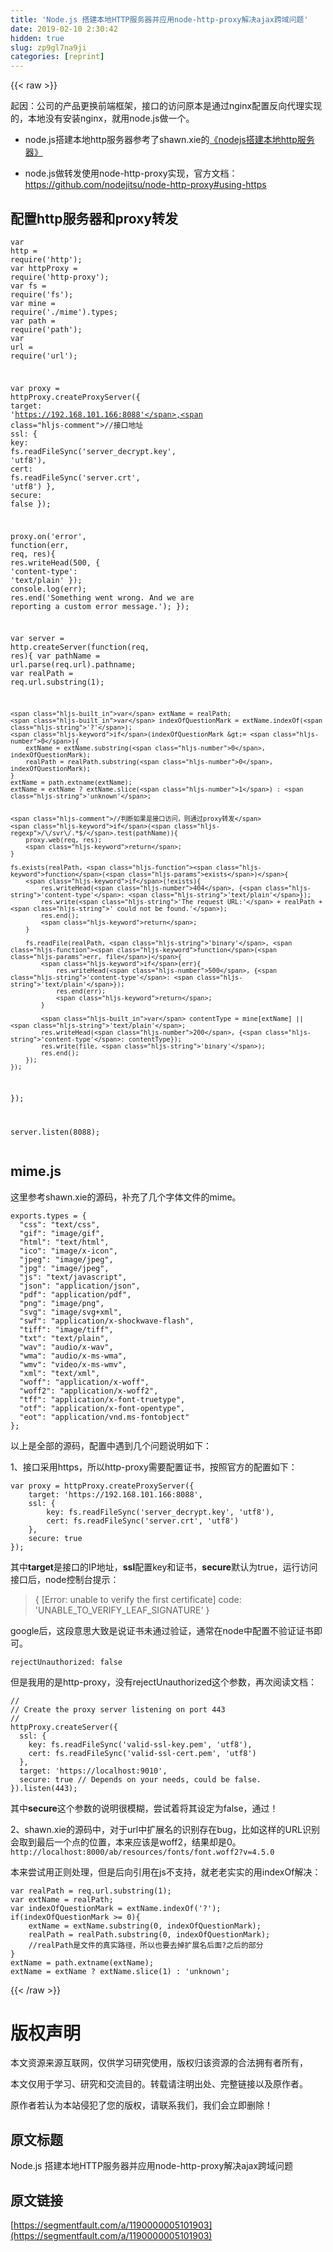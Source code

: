 ```yaml
---
title: 'Node.js 搭建本地HTTP服务器并应用node-http-proxy解决ajax跨域问题' 
date: 2019-02-10 2:30:42
hidden: true
slug: zp9gl7na9ji
categories: [reprint]
---
```


{{< raw >}}

                    
<p>起因：公司的产品更换前端框架，接口的访问原本是通过nginx配置反向代理实现的，本地没有安装nginx，就用node.js做一个。</p>
<ul>
<li><p>node.js搭建本地http服务器参考了shawn.xie的<a href="http://www.cnblogs.com/shawn-xie/archive/2013/06/06/3121173.html" rel="nofollow noreferrer" target="_blank">《nodejs搭建本地http服务器》</a></p></li>
<li><p>node.js做转发使用node-http-proxy实现，官方文档：<a href="https://github.com/nodejitsu/node-http-proxy#using-https" rel="nofollow noreferrer" target="_blank">https://github.com/nodejitsu/node-http-proxy#using-https</a></p></li>
</ul>
<h2 id="articleHeader0">配置http服务器和proxy转发</h2>
<div class="widget-codetool" style="display:none;">
      <div class="widget-codetool--inner">
      <span class="selectCode code-tool" data-toggle="tooltip" data-placement="top" title="" data-original-title="全选"></span>
      <span type="button" class="copyCode code-tool" data-toggle="tooltip" data-placement="top" data-clipboard-text="var http = require('http');
var httpProxy = require('http-proxy');
var fs = require('fs');
var mine = require('./mime').types;
var path = require('path');
var url = require('url');

var proxy = httpProxy.createProxyServer({
    target: 'https://192.168.101.166:8088',//接口地址
    ssl: {
        key: fs.readFileSync('server_decrypt.key', 'utf8'),
        cert: fs.readFileSync('server.crt', 'utf8')
    },
    secure: false
});

proxy.on('error', function(err, req, res){
    res.writeHead(500, {
        'content-type': 'text/plain'
    });
    console.log(err);
    res.end('Something went wrong. And we are reporting a custom error message.');
});

var server = http.createServer(function(req, res){
    var pathName = url.parse(req.url).pathname;
    var realPath = req.url.substring(1);

    var extName = realPath;
    var indexOfQuestionMark = extName.indexOf('?');
    if(indexOfQuestionMark >= 0){
        extName = extName.substring(0, indexOfQuestionMark);
        realPath = realPath.substring(0, indexOfQuestionMark);
    }
    extName = path.extname(extName);
    extName = extName ? extName.slice(1) : 'unknown';


    //判断如果是接口访问，则通过proxy转发
    if(/\/svr\/.*$/.test(pathName)){
        proxy.web(req, res);
        return;
    }

    fs.exists(realPath, function(exists){
        if(!exists){
            res.writeHead(404, {'content-type': 'text/plain'});
            res.write('The request URL:' + realPath + ' could not be found.');
            res.end();
            return;
        }

        fs.readFile(realPath, 'binary', function(err, file){
            if(err){
                res.writeHead(500, {'content-type': 'text/plain'});
                res.end(err);
                return;
            }

            var contentType = mine[extName] || 'text/plain';
            res.writeHead(200, {'content-type': contentType});
            res.write(file, 'binary');
            res.end();
        });
    });
});

server.listen(8088);" title="" data-original-title="复制"></span>
      <span type="button" class="saveToNote code-tool" data-toggle="tooltip" data-placement="top" title="" data-original-title="放进笔记"></span>
      </div>
      </div><pre class="hljs qml"><code><span class="hljs-built_in">var</span> http = <span class="hljs-built_in">require</span>(<span class="hljs-string">'http'</span>);
<span class="hljs-built_in">var</span> httpProxy = <span class="hljs-built_in">require</span>(<span class="hljs-string">'http-proxy'</span>);
<span class="hljs-built_in">var</span> fs = <span class="hljs-built_in">require</span>(<span class="hljs-string">'fs'</span>);
<span class="hljs-built_in">var</span> mine = <span class="hljs-built_in">require</span>(<span class="hljs-string">'./mime'</span>).types;
<span class="hljs-built_in">var</span> path = <span class="hljs-built_in">require</span>(<span class="hljs-string">'path'</span>);
<span class="hljs-built_in">var</span> <span class="hljs-built_in">url</span> = <span class="hljs-built_in">require</span>(<span class="hljs-string">'url'</span>);

<span class="hljs-built_in">var</span> proxy = httpProxy.createProxyServer({
    <span class="hljs-attribute">target</span>: <span class="hljs-string">'https://192.168.101.166:8088'</span>,<span class="hljs-comment">//接口地址</span>
    <span class="hljs-attribute">ssl</span>: {
        <span class="hljs-attribute">key</span>: fs.readFileSync(<span class="hljs-string">'server_decrypt.key'</span>, <span class="hljs-string">'utf8'</span>),
        <span class="hljs-attribute">cert</span>: fs.readFileSync(<span class="hljs-string">'server.crt'</span>, <span class="hljs-string">'utf8'</span>)
    },
    <span class="hljs-attribute">secure</span>: <span class="hljs-literal">false</span>
});

proxy.on(<span class="hljs-string">'error'</span>, <span class="hljs-function"><span class="hljs-keyword">function</span>(<span class="hljs-params">err, req, res</span>)</span>{
    res.writeHead(<span class="hljs-number">500</span>, {
        <span class="hljs-string">'content-type'</span>: <span class="hljs-string">'text/plain'</span>
    });
    <span class="hljs-built_in">console</span>.log(err);
    res.end(<span class="hljs-string">'Something went wrong. And we are reporting a custom error message.'</span>);
});

<span class="hljs-built_in">var</span> server = http.createServer(<span class="hljs-function"><span class="hljs-keyword">function</span>(<span class="hljs-params">req, res</span>)</span>{
    <span class="hljs-built_in">var</span> pathName = <span class="hljs-built_in">url</span>.parse(req.url).pathname;
    <span class="hljs-built_in">var</span> realPath = req.url.substring(<span class="hljs-number">1</span>);

    <span class="hljs-built_in">var</span> extName = realPath;
    <span class="hljs-built_in">var</span> indexOfQuestionMark = extName.indexOf(<span class="hljs-string">'?'</span>);
    <span class="hljs-keyword">if</span>(indexOfQuestionMark &gt;= <span class="hljs-number">0</span>){
        extName = extName.substring(<span class="hljs-number">0</span>, indexOfQuestionMark);
        realPath = realPath.substring(<span class="hljs-number">0</span>, indexOfQuestionMark);
    }
    extName = path.extname(extName);
    extName = extName ? extName.slice(<span class="hljs-number">1</span>) : <span class="hljs-string">'unknown'</span>;


    <span class="hljs-comment">//判断如果是接口访问，则通过proxy转发</span>
    <span class="hljs-keyword">if</span>(<span class="hljs-regexp">/\/svr\/.*$/</span>.test(pathName)){
        proxy.web(req, res);
        <span class="hljs-keyword">return</span>;
    }

    fs.exists(realPath, <span class="hljs-function"><span class="hljs-keyword">function</span>(<span class="hljs-params">exists</span>)</span>{
        <span class="hljs-keyword">if</span>(!exists){
            res.writeHead(<span class="hljs-number">404</span>, {<span class="hljs-string">'content-type'</span>: <span class="hljs-string">'text/plain'</span>});
            res.write(<span class="hljs-string">'The request URL:'</span> + realPath + <span class="hljs-string">' could not be found.'</span>);
            res.end();
            <span class="hljs-keyword">return</span>;
        }

        fs.readFile(realPath, <span class="hljs-string">'binary'</span>, <span class="hljs-function"><span class="hljs-keyword">function</span>(<span class="hljs-params">err, file</span>)</span>{
            <span class="hljs-keyword">if</span>(err){
                res.writeHead(<span class="hljs-number">500</span>, {<span class="hljs-string">'content-type'</span>: <span class="hljs-string">'text/plain'</span>});
                res.end(err);
                <span class="hljs-keyword">return</span>;
            }

            <span class="hljs-built_in">var</span> contentType = mine[extName] || <span class="hljs-string">'text/plain'</span>;
            res.writeHead(<span class="hljs-number">200</span>, {<span class="hljs-string">'content-type'</span>: contentType});
            res.write(file, <span class="hljs-string">'binary'</span>);
            res.end();
        });
    });
});

server.listen(<span class="hljs-number">8088</span>);</code></pre>
<h2 id="articleHeader1">mime.js</h2>
<p>这里参考shawn.xie的源码，补充了几个字体文件的mime。</p>
<div class="widget-codetool" style="display:none;">
      <div class="widget-codetool--inner">
      <span class="selectCode code-tool" data-toggle="tooltip" data-placement="top" title="" data-original-title="全选"></span>
      <span type="button" class="copyCode code-tool" data-toggle="tooltip" data-placement="top" data-clipboard-text="exports.types = {
  &quot;css&quot;: &quot;text/css&quot;,
  &quot;gif&quot;: &quot;image/gif&quot;,
  &quot;html&quot;: &quot;text/html&quot;,
  &quot;ico&quot;: &quot;image/x-icon&quot;,
  &quot;jpeg&quot;: &quot;image/jpeg&quot;,
  &quot;jpg&quot;: &quot;image/jpeg&quot;,
  &quot;js&quot;: &quot;text/javascript&quot;,
  &quot;json&quot;: &quot;application/json&quot;,
  &quot;pdf&quot;: &quot;application/pdf&quot;,
  &quot;png&quot;: &quot;image/png&quot;,
  &quot;svg&quot;: &quot;image/svg+xml&quot;,
  &quot;swf&quot;: &quot;application/x-shockwave-flash&quot;,
  &quot;tiff&quot;: &quot;image/tiff&quot;,
  &quot;txt&quot;: &quot;text/plain&quot;,
  &quot;wav&quot;: &quot;audio/x-wav&quot;,
  &quot;wma&quot;: &quot;audio/x-ms-wma&quot;,
  &quot;wmv&quot;: &quot;video/x-ms-wmv&quot;,
  &quot;xml&quot;: &quot;text/xml&quot;,
  &quot;woff&quot;: &quot;application/x-woff&quot;,
  &quot;woff2&quot;: &quot;application/x-woff2&quot;,
  &quot;tff&quot;: &quot;application/x-font-truetype&quot;,
  &quot;otf&quot;: &quot;application/x-font-opentype&quot;,
  &quot;eot&quot;: &quot;application/vnd.ms-fontobject&quot;
};" title="" data-original-title="复制"></span>
      <span type="button" class="saveToNote code-tool" data-toggle="tooltip" data-placement="top" title="" data-original-title="放进笔记"></span>
      </div>
      </div><pre class="hljs java"><code><span class="hljs-keyword">exports</span>.types = {
  <span class="hljs-string">"css"</span>: <span class="hljs-string">"text/css"</span>,
  <span class="hljs-string">"gif"</span>: <span class="hljs-string">"image/gif"</span>,
  <span class="hljs-string">"html"</span>: <span class="hljs-string">"text/html"</span>,
  <span class="hljs-string">"ico"</span>: <span class="hljs-string">"image/x-icon"</span>,
  <span class="hljs-string">"jpeg"</span>: <span class="hljs-string">"image/jpeg"</span>,
  <span class="hljs-string">"jpg"</span>: <span class="hljs-string">"image/jpeg"</span>,
  <span class="hljs-string">"js"</span>: <span class="hljs-string">"text/javascript"</span>,
  <span class="hljs-string">"json"</span>: <span class="hljs-string">"application/json"</span>,
  <span class="hljs-string">"pdf"</span>: <span class="hljs-string">"application/pdf"</span>,
  <span class="hljs-string">"png"</span>: <span class="hljs-string">"image/png"</span>,
  <span class="hljs-string">"svg"</span>: <span class="hljs-string">"image/svg+xml"</span>,
  <span class="hljs-string">"swf"</span>: <span class="hljs-string">"application/x-shockwave-flash"</span>,
  <span class="hljs-string">"tiff"</span>: <span class="hljs-string">"image/tiff"</span>,
  <span class="hljs-string">"txt"</span>: <span class="hljs-string">"text/plain"</span>,
  <span class="hljs-string">"wav"</span>: <span class="hljs-string">"audio/x-wav"</span>,
  <span class="hljs-string">"wma"</span>: <span class="hljs-string">"audio/x-ms-wma"</span>,
  <span class="hljs-string">"wmv"</span>: <span class="hljs-string">"video/x-ms-wmv"</span>,
  <span class="hljs-string">"xml"</span>: <span class="hljs-string">"text/xml"</span>,
  <span class="hljs-string">"woff"</span>: <span class="hljs-string">"application/x-woff"</span>,
  <span class="hljs-string">"woff2"</span>: <span class="hljs-string">"application/x-woff2"</span>,
  <span class="hljs-string">"tff"</span>: <span class="hljs-string">"application/x-font-truetype"</span>,
  <span class="hljs-string">"otf"</span>: <span class="hljs-string">"application/x-font-opentype"</span>,
  <span class="hljs-string">"eot"</span>: <span class="hljs-string">"application/vnd.ms-fontobject"</span>
};</code></pre>
<p>以上是全部的源码，配置中遇到几个问题说明如下：</p>
<p>1、接口采用https，所以http-proxy需要配置证书，按照官方的配置如下：</p>
<div class="widget-codetool" style="display:none;">
      <div class="widget-codetool--inner">
      <span class="selectCode code-tool" data-toggle="tooltip" data-placement="top" title="" data-original-title="全选"></span>
      <span type="button" class="copyCode code-tool" data-toggle="tooltip" data-placement="top" data-clipboard-text="var proxy = httpProxy.createProxyServer({
    target: 'https://192.168.101.166:8088',
    ssl: {
        key: fs.readFileSync('server_decrypt.key', 'utf8'),
        cert: fs.readFileSync('server.crt', 'utf8')
    },
    secure: true
});" title="" data-original-title="复制"></span>
      <span type="button" class="saveToNote code-tool" data-toggle="tooltip" data-placement="top" title="" data-original-title="放进笔记"></span>
      </div>
      </div><pre class="hljs scala"><code><span class="hljs-keyword">var</span> proxy = httpProxy.createProxyServer({
    target: <span class="hljs-symbol">'https</span>:<span class="hljs-comment">//192.168.101.166:8088',</span>
    ssl: {
        key: fs.readFileSync(<span class="hljs-symbol">'server_decrypt</span>.key', <span class="hljs-symbol">'utf</span>8'),
        cert: fs.readFileSync(<span class="hljs-symbol">'server</span>.crt', <span class="hljs-symbol">'utf</span>8')
    },
    secure: <span class="hljs-literal">true</span>
});</code></pre>
<p>其中<strong>target</strong>是接口的IP地址，<strong>ssl</strong>配置key和证书，<strong>secure</strong>默认为true，运行访问接口后，node控制台提示：</p>
<blockquote><p>{ [Error: unable to verify the first certificate] code: 'UNABLE_TO_VERIFY_LEAF_SIGNATURE' }</p></blockquote>
<p>google后，这段意思大致是说证书未通过验证，通常在node中配置不验证证书即可。</p>
<div class="widget-codetool" style="display:none;">
      <div class="widget-codetool--inner">
      <span class="selectCode code-tool" data-toggle="tooltip" data-placement="top" title="" data-original-title="全选"></span>
      <span type="button" class="copyCode code-tool" data-toggle="tooltip" data-placement="top" data-clipboard-text="rejectUnauthorized: false" title="" data-original-title="复制"></span>
      <span type="button" class="saveToNote code-tool" data-toggle="tooltip" data-placement="top" title="" data-original-title="放进笔记"></span>
      </div>
      </div><pre class="hljs yaml"><code style="word-break: break-word; white-space: initial;"><span class="hljs-attr">rejectUnauthorized:</span> <span class="hljs-literal">false</span></code></pre>
<p>但是我用的是http-proxy，没有rejectUnauthorized这个参数，再次阅读文档：</p>
<div class="widget-codetool" style="display:none;">
      <div class="widget-codetool--inner">
      <span class="selectCode code-tool" data-toggle="tooltip" data-placement="top" title="" data-original-title="全选"></span>
      <span type="button" class="copyCode code-tool" data-toggle="tooltip" data-placement="top" data-clipboard-text="//
// Create the proxy server listening on port 443
//
httpProxy.createServer({
  ssl: {
    key: fs.readFileSync('valid-ssl-key.pem', 'utf8'),
    cert: fs.readFileSync('valid-ssl-cert.pem', 'utf8')
  },
  target: 'https://localhost:9010',
  secure: true // Depends on your needs, could be false.
}).listen(443);" title="" data-original-title="复制"></span>
      <span type="button" class="saveToNote code-tool" data-toggle="tooltip" data-placement="top" title="" data-original-title="放进笔记"></span>
      </div>
      </div><pre class="hljs less"><code><span class="hljs-comment">//</span>
<span class="hljs-comment">// Create the proxy server listening on port 443</span>
<span class="hljs-comment">//</span>
<span class="hljs-selector-tag">httpProxy</span><span class="hljs-selector-class">.createServer</span>({
  <span class="hljs-attribute">ssl</span>: {
    <span class="hljs-attribute">key</span>: fs.readFileSync(<span class="hljs-string">'valid-ssl-key.pem'</span>, <span class="hljs-string">'utf8'</span>),
    <span class="hljs-attribute">cert</span>: fs.readFileSync(<span class="hljs-string">'valid-ssl-cert.pem'</span>, <span class="hljs-string">'utf8'</span>)
  },
  <span class="hljs-attribute">target</span>: <span class="hljs-string">'https://localhost:9010'</span>,
  <span class="hljs-attribute">secure</span>: true <span class="hljs-comment">// Depends on your needs, could be false.</span>
})<span class="hljs-selector-class">.listen</span>(<span class="hljs-number">443</span>);</code></pre>
<p>其中<strong>secure</strong>这个参数的说明很模糊，尝试着将其设定为false，通过！</p>
<p>2、shawn.xie的源码中，对于url中扩展名的识别存在bug，比如这样的URL识别会取到最后一个点的位置，本来应该是woff2，结果却是0。<br><code>http://localhost:8000/ab/resources/fonts/font.woff2?v=4.5.0</code></p>
<p>本来尝试用正则处理，但是后向引用在js不支持，就老老实实的用indexOf解决：</p>
<div class="widget-codetool" style="display:none;">
      <div class="widget-codetool--inner">
      <span class="selectCode code-tool" data-toggle="tooltip" data-placement="top" title="" data-original-title="全选"></span>
      <span type="button" class="copyCode code-tool" data-toggle="tooltip" data-placement="top" data-clipboard-text="var realPath = req.url.substring(1);
var extName = realPath;
var indexOfQuestionMark = extName.indexOf('?');
if(indexOfQuestionMark >= 0){
    extName = extName.substring(0, indexOfQuestionMark);
    realPath = realPath.substring(0, indexOfQuestionMark);
    //realPath是文件的真实路径，所以也要去掉扩展名后面?之后的部分
}
extName = path.extname(extName);
extName = extName ? extName.slice(1) : 'unknown';" title="" data-original-title="复制"></span>
      <span type="button" class="saveToNote code-tool" data-toggle="tooltip" data-placement="top" title="" data-original-title="放进笔记"></span>
      </div>
      </div><pre class="hljs maxima"><code><span class="hljs-built_in">var</span> realPath = req.url.<span class="hljs-built_in">substring</span>(<span class="hljs-number">1</span>);
<span class="hljs-built_in">var</span> extName = realPath;
<span class="hljs-built_in">var</span> indexOfQuestionMark = extName.indexOf('?');
<span class="hljs-keyword">if</span>(indexOfQuestionMark &gt;= <span class="hljs-number">0</span>){
    extName = extName.<span class="hljs-built_in">substring</span>(<span class="hljs-number">0</span>, indexOfQuestionMark);
    realPath = realPath.<span class="hljs-built_in">substring</span>(<span class="hljs-number">0</span>, indexOfQuestionMark);
    //realPath是文件的真实路径，所以也要去掉扩展名后面?之后的部分
}
extName = path.extname(extName);
extName = extName ? extName.slice(<span class="hljs-number">1</span>) : '<span class="hljs-literal">unknown</span>';</code></pre>

                
{{< /raw >}}

# 版权声明
本文资源来源互联网，仅供学习研究使用，版权归该资源的合法拥有者所有，

本文仅用于学习、研究和交流目的。转载请注明出处、完整链接以及原作者。

原作者若认为本站侵犯了您的版权，请联系我们，我们会立即删除！

## 原文标题
Node.js 搭建本地HTTP服务器并应用node-http-proxy解决ajax跨域问题

## 原文链接
[https://segmentfault.com/a/1190000005101903](https://segmentfault.com/a/1190000005101903)

